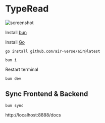 # TypeRead

![screenshot](./public/screenshot.jpg)

Install [bun](https://bun.sh/)

Install [Go](https://go.dev/doc/install)

```
go install github.com/air-verse/air@latest
```

```
bun i
```

Restart terminal

```
bun dev
```

## Sync Frontend & Backend

```
bun sync
```

http://localhost:8888/docs
